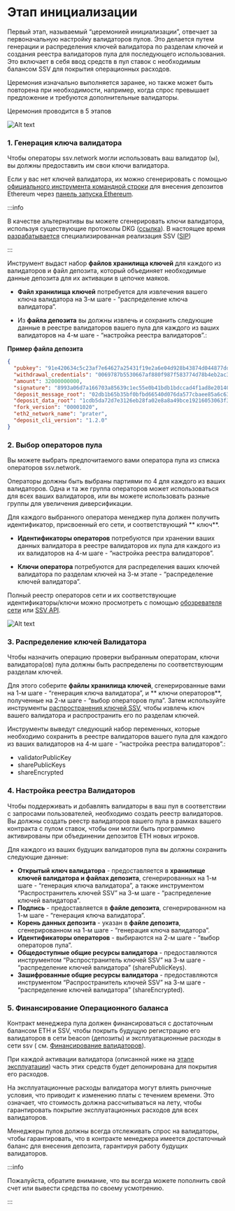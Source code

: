 # Этап инициализации

Первый этап, называемый “церемонией инициализации”, отвечает за первоначальную настройку валидаторов пулов. Это делается
путем генерации и распределения ключей валидатора по разделам ключей и создания реестра валидаторов пула для
последующего использования. Это включает в себя ввод средств в пул ставок с необходимым балансом SSV для покрытия
операционных расходов.

Церемония изначально выполняется заранее, но также может быть повторена при необходимости, например, когда спрос
превышает предложение и требуются дополнительные валидаторы.

Церемония проводится в 5 этапов

![Alt text](/img/ssv/ssv_init_stage_001.png)

### 1. Генерация ключа валидатора

Чтобы операторы ssv.network могли использовать ваш валидатор (ы), вы должны предоставить им свои ключи валидатора.

Если у вас нет ключей валидатора, их можно сгенерировать с
помощью <a href="https://github.com/ethereum/staking-deposit-cli">официального инструмента командной строки</a> для
внесения депозитов Ethereum через <a href="https://prater.launchpad.ethereum.org/en/">панель запуска Ethereum</a>.

:::info

В качестве альтернативы вы можете сгенерировать ключи валидатора, используя существующие протоколы
DKG (<a href="https://github.com/ZenGo-X/awesome-tss">ссылка</a>). В настоящее
время <a href="https://docs.ssv.network/developers/integration-guides/staking-pools/initialization-stage">
разрабатывается</a> специализированная реализация
SSV (<a href="https://docs.google.com/document/d/1TRVUHjFyxINWW2H9FYLNL2pQoLy6gmvaI62KL_4cREQ/edit">SIP</a>)

:::

Инструмент выдаст набор **файлов хранилища ключей** для каждого из валидаторов и файл депозита, который объединяет
необходимые данные депозита для их активации в цепочке маяков.

* **Файл хранилища ключей** потребуется для извлечения вашего ключа валидатора на 3-м шаге - “распределение ключа
  валидатора”.

* Из **файла депозита** вы должны извлечь и сохранить следующие данные в реестре валидаторов вашего пула для каждого из
  ваших валидаторов на 4-м шаге - “настройка реестра валидаторов”.:

**Пример файла депозита**

```json
{
  "pubkey": "91e420634c5c23af7e64627a25431f19e2a6e04d928b43874d044877dd66173972d3bba37a42deb5b738cb29f0e7cd4d",
  "withdrawal_credentials": "0069787b5530667af880f987f583774d78b4eb2ac323fb9f41b05540a6566c04",
  "amount": 32000000000,
  "signature": "8993a06d7a166703a85639c1ec55e0b41bdb1bdccad4f1ad8e20140233d1593fd50e2b47092e71d242d723e164e2fd6710e12086a47bc7dd8dd8fa6eb755663c47ae6893deea99f25765178d9bb73175506d953c2ab63939ed142e8d535b38bf",
  "deposit_message_root": "02db1b65b35bf0bfbd66540d076da577cbaee85a6c638966dee353ebe346564f",
  "deposit_data_root": "1cdb5da72d7e3126eb28fa02e8a8a49bce19216053063f35f9226f2bc085100b",
  "fork_version": "00001020",
  "eth2_network_name": "prater",
  "deposit_cli_version": "1.2.0"
}
```

### 2. Выбор операторов пула

Вы можете выбрать предпочитаемого вами оператора пула из списка операторов ssv.network.

Операторы должны быть выбраны партиями по 4 для каждого из ваших валидаторов. Одна и та же группа операторов может
использоваться для всех ваших валидаторов, или вы можете использовать разные группы для увеличения диверсификации.

Для каждого выбранного оператора менеджер пула должен получить идентификатор, присвоенный его сети, и соответствующий **
ключ**.

* **Идентификаторы операторов** потребуются при хранении ваших данных валидатора в реестре валидаторов их пула для
  каждого из их валидаторов на 4-м шаге - “настройка реестра валидаторов”.

* **Ключи оператора** потребуются для распределения ваших ключей валидатора по разделам ключей на 3-м этапе -
  “распределение ключей валидатора”.

Полный реестр операторов сети и их соответствующие идентификаторы/ключи можно просмотреть с
помощью <a href="https://explorer.ssv.network/operators">обозревателя сети</a>
или <a href="https://ssv-api.stage.ssv.network/documentation">SSV API</a>.

![Alt text](/img/ssv/ssv_init_stage_002.png)

### 3. Распределение ключей Валидатора

Чтобы назначить операцию проверки выбранным операторам, ключи валидатора(ов) пула должны быть распределены по
соответствующим разделам ключей.

Для этого соберите **файлы хранилища ключей**, сгенерированные вами на 1-м шаге - “генерация ключа валидатора”, и **
ключи операторов**, полученные на 2-м шаге - “выбор операторов пула”. Затем используйте
инструменты <a href="https://wiki.chainops.org/docs/ssv.network/Dev/Tools/KeyDistributor/">распространения ключей
SSV</a>, чтобы извлечь ключ вашего валидатора и распространить его по разделам ключей.

Инструменты выведут следующий набор переменных, которые необходимо сохранить в реестре валидаторов вашего пула для
каждого из ваших валидаторов на 4-м шаге - “настройка реестра валидаторов”.:

* validatorPublicKey
* sharePublicKeys
* shareEncrypted

### 4. Настройка реестра Валидаторов

Чтобы поддерживать и добавлять валидаторы в ваш пул в соответствии с запросами пользователей, необходимо создать реестр
валидаторов. Вы должны создать реестр валидаторов вашего пула в рамках вашего контракта с пулом ставок, чтобы они могли
быть программно активированы при объединении депозитов ETH новых игроков.

Для каждого из ваших будущих валидаторов пула вы должны сохранить следующие данные:

* **Открытый ключ валидатора** - предоставляется в **хранилище ключей валидатора и файлах депозита**, сгенерированных на
  1-м шаге - “генерация ключа валидатора”, а также инструментом “Распространитель ключей SSV” на 3-м шаге -
  “распределение ключей валидатора”.
* **Подпись** - предоставляется в **файле депозита**, сгенерированном на 1-м шаге - “генерация ключа валидатора”.
* **Корень данных депозита** - указан в **файле депозита**, сгенерированном на 1-м шаге - “генерация ключа валидатора”.
* **Идентификаторы операторов** - выбираются на 2-м шаге - “выбор операторов пула”.
* **Общедоступные общие ресурсы валидатора** - предоставляются инструментом “Распространитель ключей SSV” на 3-м шаге -
  “распределение ключей валидатора” (sharePublicKeys).
* **Зашифрованные общие ресурсы валидатора** - предоставляются инструментом “Распространитель ключей SSV” на 3-м шаге -
  “распределение ключей валидатора” (shareEncrypted).

### 5. Финансирование Операционного баланса

Контракт менеджера пула должен финансироваться с достаточным балансом ETH и SSV, чтобы покрыть будущую регистрацию его
валидаторов в сети beacon (депозиты) и эксплуатационные расходы в сети ssv (
см. [Финансирование валидаторов](/docs/ssv.network/learn/stakers#validator_fund)).

При каждой активации валидатора (описанной ниже на [этапе эксплуатации](/docs/ssv.network/dev/integration/stakingpools/operation_stage)) часть этих средств будет депонирована для
покрытия его расходов.

На эксплуатационные расходы валидатора могут влиять рыночные условия, что приводит к изменению платы с течением времени.
Это означает, что стоимость должна рассчитываться на лету, чтобы гарантировать покрытие эксплуатационных расходов для
всех валидаторов.

Менеджеры пулов должны всегда отслеживать спрос на валидаторы, чтобы гарантировать, что в контракте менеджера имеется
достаточный баланс для внесения депозита, гарантируя работу будущих валидаторов.

:::info

Пожалуйста, обратите внимание, что вы всегда можете пополнить свой счет или вывести средства по своему усмотрению.

:::
